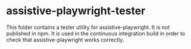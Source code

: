 # assistive-playwright-tester

This folder contains a tester utility for assistive-playwright.
It is not published in npm.
It is used in the continuous integration build in order to check that assistive-playwright works correctly.
